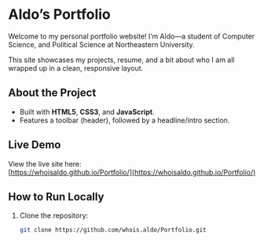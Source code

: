 # Aldo’s Portfolio

Welcome to my personal portfolio website! I’m Aldo—a student of Computer Science, and Political Science at Northeastern University.

This site showcases my projects, resume, and a bit about who I am all wrapped up in a clean, responsive layout.

##  About the Project

- Built with **HTML5**, **CSS3**, and **JavaScript**.
- Features a toolbar (header), followed by a headline/intro section.

##  Live Demo

View the live site here:  
[https://whoisaldo.github.io/Portfolio/](https://whoisaldo.github.io/Portfolio/)

##  How to Run Locally

1. Clone the repository:  
   ```bash
   git clone https://github.com/whois.aldo/Portfolio.git
